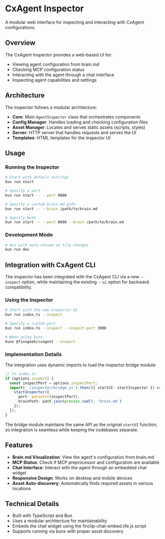 # CxAgent Inspector

A modular web interface for inspecting and interacting with CxAgent configurations.

## Overview

The CxAgent Inspector provides a web-based UI for:

- Viewing agent configuration from brain.md
- Checking MCP configuration status
- Interacting with the agent through a chat interface
- Inspecting agent capabilities and settings

## Architecture

The inspector follows a modular architecture:

- **Core**: Main `AgentInspector` class that orchestrates components
- **Config Manager**: Handles loading and checking configuration files
- **Asset Manager**: Locates and serves static assets (scripts, styles)
- **Server**: HTTP server that handles requests and serves the UI
- **Templates**: HTML templates for the inspector UI

## Usage

### Running the Inspector

```bash
# Start with default settings
bun run start

# Specify a port
bun run start -- --port 8080

# Specify a custom brain.md path
bun run start -- --brain /path/to/brain.md

# Specify both
bun run start -- --port 8080 --brain /path/to/brain.md
```

### Development Mode

```bash
# Run with auto-reload on file changes
bun run dev
```

## Integration with CxAgent CLI

The inspector has been integrated with the CxAgent CLI via a new `--inspect` option, while maintaining the existing `--ui` option for backward compatibility.

### Using the Inspector

```bash
# Start with the new inspector UI
bun run index.ts --inspect

# Specify a custom port
bun run index.ts --inspect --inspect-port 3000

# When using bunx
bunx @finogeek/cxagent --inspect
```

### Implementation Details

The integration uses dynamic imports to load the inspector bridge module:

```typescript
// In index.ts
if (options.inspect) {
  const inspectPort = options.inspectPort;
  import('./inspector/bridge.js').then(({ startUI: startInspector }) => {
    startInspector({
      port: parseInt(inspectPort),
      brainPath: path.join(process.cwd(), 'brain.md')
    });
  });
}
```

The bridge module maintains the same API as the original `startUI` function, so integration is seamless while keeping the codebases separate.

## Features

- **Brain.md Visualization**: View the agent's configuration from brain.md
- **MCP Status**: Check if MCP preprocessor and configuration are available
- **Chat Interface**: Interact with the agent through an embedded chat widget
- **Responsive Design**: Works on desktop and mobile devices
- **Asset Auto-discovery**: Automatically finds required assets in various locations

## Technical Details

- Built with TypeScript and Bun
- Uses a modular architecture for maintainability
- Embeds the chat widget using the finclip-chat-embed.iife.js script
- Supports running via bunx with proper asset discovery

